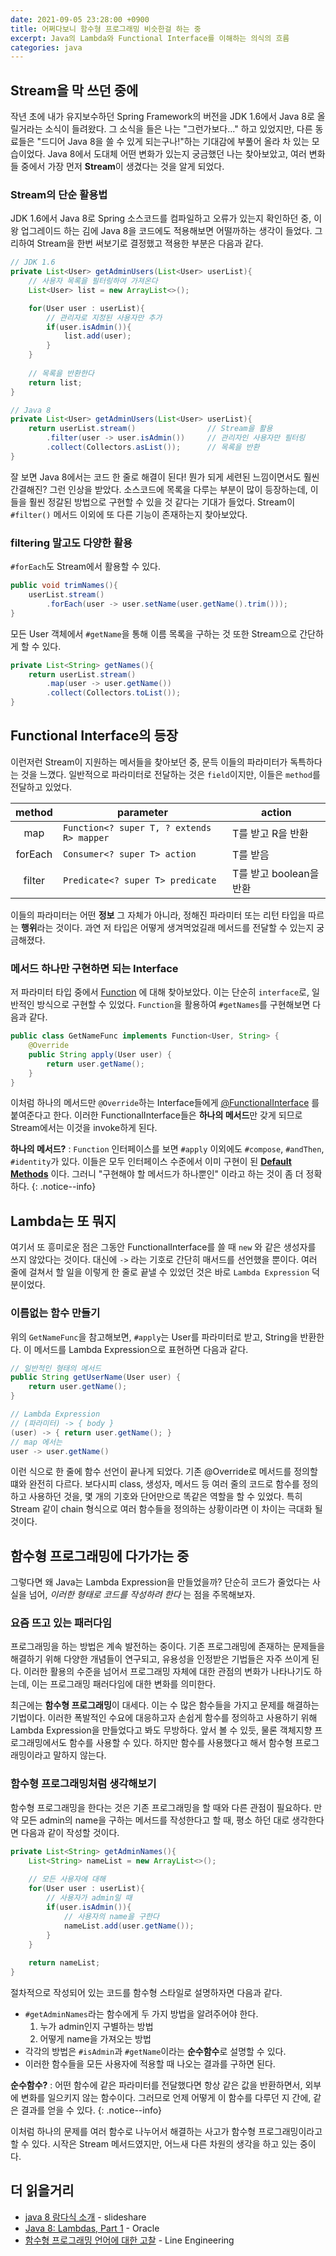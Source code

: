 ```yaml
---
date: 2021-09-05 23:28:00 +0900
title: 어쩌다보니 함수형 프로그래밍 비슷한걸 하는 중
excerpt: Java의 Lambda와 Functional Interface를 이해하는 의식의 흐름
categories: java
---
```


## Stream을 막 쓰던 중에

작년 초에 내가 유지보수하던 Spring Framework의 버전을 JDK 1.6에서 Java 8로 올릴거라는 소식이 들려왔다.
그 소식을 들은 나는 "그런가보다..." 하고 있었지만, 다른 동료들은 "드디어 Java 8을 쓸 수 있게 되는구나!"하는 기대감에 부풀어 올라 차 있는 모습이었다.
Java 8에서 도대체 어떤 변화가 있는지 궁금했던 나는 찾아보았고, 여러 변화들 중에서 가장 먼저 **Stream**이 생겼다는 것을 알게 되었다.

### Stream의 단순 활용법

JDK 1.6에서 Java 8로 Spring 소스코드를 컴파일하고 오류가 있는지 확인하던 중, 이왕 업그레이드 하는 김에 Java 8을 코드에도 적용해보면 어떨까하는
생각이 들었다. 그리하여 Stream을 한번 써보기로 결정했고 젹용한 부분은 다음과 같다.

```java
// JDK 1.6
private List<User> getAdminUsers(List<User> userList){
    // 사용자 목록을 필터링하여 가져온다
    List<User> list = new ArrayList<>();

    for(User user : userList){
        // 관리자로 지정된 사용자만 추가
        if(user.isAdmin()){
            list.add(user);
        }
    }
    
    // 목록을 반환한다
    return list;
}
```

```java
// Java 8
private List<User> getAdminUsers(List<User> userList){
    return userList.stream()                // Stream을 활용
        .filter(user -> user.isAdmin())     // 관리자인 사용자만 필터링
        .collect(Collectors.asList());      // 목록을 반환
}
```

잘 보면 Java 8에서는 코드 한 줄로 해결이 된다! 뭔가 되게 세련된 느낌이면서도 훨씬 간결해진? 그런 인상을 받았다.
소스코드에 목록을 다루는 부분이 많이 등장하는데, 이들을 훨씬 정갈된 방법으로 구현할 수 있을 것 같다는 기대가 들었다.
Stream이 `#filter()` 메서드 이외에 또 다른 기능이 존재하는지 찾아보았다.

### filtering 말고도 다양한 활용

`#forEach`도 Stream에서 활용할 수 있다.

```java
public void trimNames(){
    userList.stream()
        .forEach(user -> user.setName(user.getName().trim()));
}
```

모든 User 객체에서 `#getName`을 통해 이름 목록을 구하는 것 또한 Stream으로 간단하게 할 수 있다.

```java
private List<String> getNames(){
    return userList.stream()
        .map(user -> user.getName())
        .collect(Collectors.toList());
}
```

## Functional Interface의 등장

이런저런 Stream이 지원하는 메서들을 찾아보던 중, 문득 이들의 파라미터가 독특하다는 것을 느꼈다.
일반적으로 파라미터로 전달하는 것은 `field`이지만, 이들은 `method`를 전달하고 있었다.

| method | parameter | action |
|:---:| --- | --- |
| map | `Function<? super T, ? extends R> mapper` | T를 받고 R을 반환 |
| forEach | `Consumer<? super T> action` | T를 받음 |
| filter | `Predicate<? super T> predicate` | T를 받고 boolean을 반환 |

이들의 파라미터는 어떤 **정보** 그 자체가 아니라, 정해진 파라미터 또는 리턴 타입을 따르는 **행위**라는 것이다.
과연 저 타입은 어떻게 생겨먹었길래 메서드를 전달할 수 있는지 궁금해졌다.

### 메서드 하나만 구현하면 되는 Interface

저 파라미터 타입 중에서 [Function](https://docs.oracle.com/javase/8/docs/api/java/util/function/package-summary.html)
에 대해 찾아보았다. 이는 단순히 `interface`로, 일반적인 방식으로 구현할 수 있었다. `Function`을 활용하여 `#getNames`를 구현해보면 다음과 같다.

```java
public class GetNameFunc implements Function<User, String> {
    @Override
    public String apply(User user) {
        return user.getName();
    }
}
```

이처럼 하나의 메서드만 `@Override`하는 Interface들에게 [@FunctionalInterface](https://docs.oracle.com/javase/8/docs/api/java/lang/FunctionalInterface.html)
를 붙여준다고 한다. 이러한 FunctionalInterface들은 **하나의 메서드**만 갖게 되므로 Stream에서는 이것을 invoke하게 된다.

**하나의 메서드?** : `Function` 인터페이스를 보면 `#apply` 이외에도 `#compose`, `#andThen`, `#identity`가 있다. 이들은 모두
인터페이스 수준에서 이미 구현이 된
[**Default Methods**](https://docs.oracle.com/javase/tutorial/java/IandI/defaultmethods.html) 이다. 
그러니 "구현해야 할 메서드가 하나뿐인" 이라고 하는 것이 좀 더 정확하다.
{: .notice--info}

## Lambda는 또 뭐지

여기서 또 흥미로운 점은 그동안 FunctionalInterface를 쓸 때 `new` 와 같은 생성자를 쓰지 않았다는 것이다.
대신에 `->` 라는 기호로 간단히 매서드를 선언했을 뿐이다. 여러 줄에 걸쳐서 할 일을 이렇게 한 줄로 끝낼 수 있었던 것은
바로 `Lambda Expression` 덕분이었다.

### 이름없는 함수 만들기

위의 `GetNameFunc`을 참고해보면, `#apply`는 User를 파라미터로 받고, String을 반환한다. 이 메서드를 Lambda Expression으로
표현하면 다음과 같다.

```java
// 일반적인 형태의 메서드
public String getUserName(User user) {
    return user.getName();
}

// Lambda Expression
// (파라미터) -> { body }
(user) -> { return user.getName(); }
// map 에서는
user -> user.getName()
```

이런 식으로 한 줄에 함수 선언이 끝나게 되었다. 기존 @Override로 메서드를 정의할 떄와 완전히 다르다.
보다시피 class, 생성자, 메서드 등 여러 줄의 코드로 함수를 정의하고 사용하던 것을, 몇 개의 기호와 단어만으로 똑같은 역할을 할 수 있었다.
특히 Stream 같이 chain 형식으로 여러 함수들을 정의하는 상황이라면 이 차이는 극대화 될 것이다.

## 함수형 프로그래밍에 다가가는 중

그렇다면 왜 Java는 Lambda Expression을 만들었을까? 단순히 코드가 줄었다는 사실을 넘어, _이러한 형태로 코드를 작성하려 한다_
는 점을 주목해보자.

### 요즘 뜨고 있는 패러다임

프로그래밍을 하는 방법은 계속 발전하는 중이다. 기존 프로그래밍에 존재하는 문제들을 해결하기 위해 다양한 개념들이 연구되고,
유용성을 인정받은 기법들은 자주 쓰이게 된다. 이러한 활용의 수준을 넘어서 프로그래밍 자체에 대한 관점의 변화가 나타나기도 하는데, 이는
프로그래밍 패러다임에 대한 변화를 의미한다.

최근에는 **함수형 프로그래밍**이 대세다. 이는 수 많은 함수들을 가지고 문제를 해결하는 기법이다.
이러한 폭발적인 수요에 대응하고자 손쉽게 함수를 정의하고 사용하기 위해 Lambda Expression을 만들었다고 봐도 무방하다.
앞서 볼 수 있듯, 물론 객체지향 프로그래밍에서도 함수를 사용할 수 있다. 하지만 함수를 사용했다고 해서 함수형 프로그래밍이라고 말하지 않는다.

### 함수형 프로그래밍처럼 생각해보기

함수형 프로그래밍을 한다는 것은 기존 프로그래밍을 할 때와 다른 관점이 필요하다.
만약 모든 admin의 name을 구하는 메서드를 작성한다고 할 때, 평소 하던 대로 생각한다면 다음과 같이 작성할 것이다.

```java
private List<String> getAdminNames(){
    List<String> nameList = new ArrayList<>();
    
    // 모든 사용자에 대해
    for(User user : userList){
        // 사용자가 admin일 때
        if(user.isAdmin()){
            // 사용자의 name을 구한다
            nameList.add(user.getName());
        }
    }
    
    return nameList;
}
```

절차적으로 작성되어 있는 코드를 함수형 스타일로 설명하자면 다음과 같다.
* `#getAdminNames`라는 함수에게 두 가지 방법을 알려주어야 한다.
  1. 누가 admin인지 구별하는 방법
  2. 어떻게 name을 가져오는 방법
* 각각의 방법은 `#isAdmin`과 `#getName`이라는 **순수함수**로 설명할 수 있다.
* 이러한 함수들을 모든 사용자에 적용할 때 나오는 결과를 구하면 된다.

**순수함수?** : 어떤 함수에 같은 파라미터를 전달했다면 항상 같은 값을 반환하면서, 외부에 변화를 일으키지 않는 함수이다.
그러므로 언제 어떻게 이 함수를 다루던 지 간에, 같은 결과를 얻을 수 있다.
{: .notice--info}

이처럼 하나의 문제를 여러 함수로 나누어서 해결하는 사고가 함수형 프로그래밍이라고 할 수 있다.
시작은 Stream 메서드였지만, 어느새 다른 차원의 생각을 하고 있는 중이다.

## 더 읽을거리

* [java 8 람다식 소개](https://www.slideshare.net/gyumee/java-8-lambda-35352385) - slideshare
* [Java 8: Lambdas, Part 1](https://www.oracle.com/technical-resources/articles/java/architect-lambdas-part1.html) - Oracle
* [함수형 프로그래밍 언어에 대한 고찰](https://engineering.linecorp.com/ko/blog/functional-programing-language-and-line-game-cloud/) - Line Engineering
